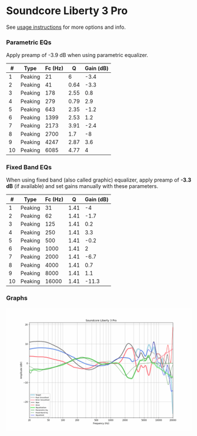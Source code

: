 # Soundcore Liberty 3 Pro
See [usage instructions](https://github.com/jaakkopasanen/AutoEq#usage) for more options and info.

### Parametric EQs
Apply preamp of -3.9 dB when using parametric equalizer.

|   # | Type    |   Fc (Hz) |    Q |   Gain (dB) |
|-----|---------|-----------|------|-------------|
|   1 | Peaking |        21 | 6    |        -3.4 |
|   2 | Peaking |        41 | 0.64 |        -3.3 |
|   3 | Peaking |       178 | 2.55 |         0.8 |
|   4 | Peaking |       279 | 0.79 |         2.9 |
|   5 | Peaking |       643 | 2.35 |        -1.2 |
|   6 | Peaking |      1399 | 2.53 |         1.2 |
|   7 | Peaking |      2173 | 3.91 |        -2.4 |
|   8 | Peaking |      2700 | 1.7  |        -8   |
|   9 | Peaking |      4247 | 2.87 |         3.6 |
|  10 | Peaking |      6085 | 4.77 |         4   |

### Fixed Band EQs
When using fixed band (also called graphic) equalizer, apply preamp of **-3.3 dB** (if available) and set gains manually with these parameters.

|   # | Type    |   Fc (Hz) |    Q |   Gain (dB) |
|-----|---------|-----------|------|-------------|
|   1 | Peaking |        31 | 1.41 |        -4   |
|   2 | Peaking |        62 | 1.41 |        -1.7 |
|   3 | Peaking |       125 | 1.41 |         0.2 |
|   4 | Peaking |       250 | 1.41 |         3.3 |
|   5 | Peaking |       500 | 1.41 |        -0.2 |
|   6 | Peaking |      1000 | 1.41 |         2   |
|   7 | Peaking |      2000 | 1.41 |        -6.7 |
|   8 | Peaking |      4000 | 1.41 |         0.7 |
|   9 | Peaking |      8000 | 1.41 |         1.1 |
|  10 | Peaking |     16000 | 1.41 |       -11.3 |

### Graphs
![](./Soundcore%20Liberty%203%20Pro.png)
